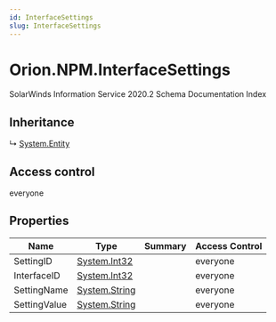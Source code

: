 ```yaml
---
id: InterfaceSettings
slug: InterfaceSettings
---
```


# Orion.NPM.InterfaceSettings

SolarWinds Information Service 2020.2 Schema Documentation Index

## Inheritance

↳ [System.Entity](./../System/Entity)

## Access control

everyone

## Properties

| Name | Type | Summary | Access Control |
| ------ | ------ | ------ | ------ |
| SettingID | [System.Int32](https://docs.microsoft.com/en-us/dotnet/api/system.int32) |  | everyone |
| InterfaceID | [System.Int32](https://docs.microsoft.com/en-us/dotnet/api/system.int32) |  | everyone |
| SettingName | [System.String](https://docs.microsoft.com/en-us/dotnet/api/system.string) |  | everyone |
| SettingValue | [System.String](https://docs.microsoft.com/en-us/dotnet/api/system.string) |  | everyone |

